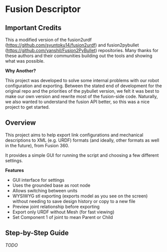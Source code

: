 Fusion Descriptor
=================

Important Credits
-----------------

This a modified version of the fusion2urdf (https://github.com/syuntoku14/fusion2urdf) and fusion2pybullet (https://github.com/yanshil/Fusion2PyBullet) repositories. Many thanks for these authors and their communities building out the tools and showing what was possible.  

**Why Another?**


This project was developed to solve some internal problems with our robot configuration and exporting. Between the stated end of development for the original repo and the priorities of the pybullet version, we felt it was best to make our own version and rewrite most of the fusion-side code.  Naturally, we also wanted to understand the fusion API better, so this was a nice project to get started. 


Overview
--------

This project aims to help export link configurations and mechanical descriptions to XML (e.g. URDF) formats (and ideally, other formats as well in the future), from Fusion 360. 

It provides a simple GUI for running the script and choosing a few different settings.  

**Features**

- GUI interface for settings
- Uses the grounded base as root node
- Allows switching between units
- WYSIWYG stl exporting (exports model as you see on the screen) without needing to save design history or copy to a new file
- Preview joint relationship before exporting
- Export only URDF without Mesh (for fast viewing)
- Set Component 1 of joint to mean Parent or Child


Step-by-Step Guide
------------------

*TODO*


